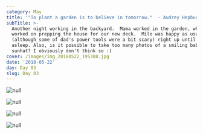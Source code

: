 ```yaml
---
category: May
title: '"To plant a garden is to believe in tomorrow."  - Audrey Hepburn'
subTitle: >-
  Another night working in the backyard.  Mama worked in the garden, while Daddy
  worked on prepping the house for our new deck.  Milo was happy as usual
  (although some of dad's power tools were a bit scary) right up until he fell
  asleep. Also, is it possible to take too many photos of a smiling baby in a
  sunhat? I obviously don't think so :)  
cover: /images/img_20180522_195308.jpg
date: '2018-05-22'
day: Day 83
slug: Day 83
---
```

![null](/images/img_20180522_195332.jpg)

![null](/images/img_20180522_194922.jpg)

![null](/images/img_20180522_194841.jpg)

![null](/images/img_20180522_203015.jpg)
